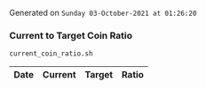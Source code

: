 Generated on `Sunday 03-October-2021 at 01:26:20`

### Current to Target Coin Ratio
`current_coin_ratio.sh`

Date|Current|Target|Ratio
---|---|---|---
